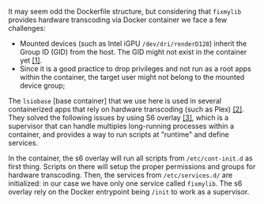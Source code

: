 It may seem odd the Dockerfile structure, but considering that `fixmylib` provides hardware transcoding via Docker container we face a few challenges:
- Mounted devices (such as Intel iGPU `/dev/dri/renderD128`) inherit the Group ID (GID) from the host. The GID might not exist in the container yet [[1]](https://github.com/openvinotoolkit/docker_ci/blob/master/configure_gpu_ubuntu20.md).
- Since it is a good practice to drop privileges and not run as a root apps within the container, the target user might not belong to the mounted device group;

The `lsiobase` [base container] that we use here is used in several containerized apps that rely on hardware transcoding (such as Plex) [[2]](https://github.com/linuxserver/docker-plex/blob/7e4c9b7140e32beea576c035c8e747f62e34baf7/Dockerfile#L1). They solved the following issues by using S6 overlay [[3]]((https://github.com/just-containers/s6-overlay#dropping-privileges)), which is a supervisor that can handle multiples long-running processes within a container, and provides a way to run scripts at "runtime" and define services.

In the container, the s6 overlay will run all scripts from `/etc/cont-init.d` as first thing. Scripts on there will setup the proper permissions and groups for hardware transcoding. Then, the services from `/etc/services.d/` are initialized: in our case we have only one service called `fixmylib`. The s6 overlay rely on the Docker entrypoint being `/init` to work as a supervisor.
